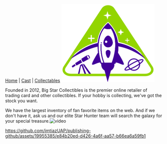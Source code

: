 [Home](README.md) | [Cast](Cast.md) | [Collectables](Collectables.md)
<img src="images/logo_stargazers_bug.svg" alt="Stargazers Logo" style="width:300px;">

Founded in 2012, Big Star Collectibles is the premier online retailer of trading card and other collectibles. If your hobby is collecting, we've got the stock you want.

We have the largest inventory of fan favorite items on the web. And if we don't have it, ask us and our elite Star Hunter team will search the galaxy for your special treasure.<img width="900" alt="video" src="https://github.com/imtiazUAP/publishing-github/assets/19955385/9d4ccd4e-b1e6-4143-8ccc-2035f7b0a2cb">


https://github.com/imtiazUAP/publishing-github/assets/19955385/e84b20ed-d426-4a6f-aa57-b66ea6a59fb1

